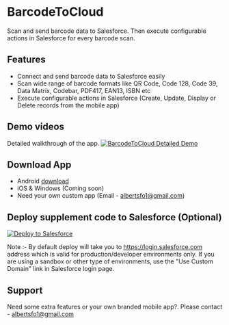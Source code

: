 # BarcodeToCloud

Scan and send barcode data to Salesforce. Then execute configurable actions in Salesforce for every barcode scan.

## Features
 - Connect and send barcode data to Salesforce easily
 - Scan wide range of barcode formats like QR Code, Code 128, Code 39, Data Matrix, Codebar, PDF417, EAN13, ISBN etc
 - Execute configurable actions in Salesforce (Create, Update, Display or Delete records from the mobile app)

## Demo videos

Detailed walkthrough of the app.
[![BarcodeToCloud Detailed Demo](https://i.imgur.com/fAEMnUd.png)](https://youtu.be/b3ArzkmR6kc "BarcodeToCloud Detailed Demo")

## Download App
- Android [download](https://play.google.com/store/apps/details?id=com.albertdev.barcodetocloud)
- iOS & Windows (Coming soon)
- Need your own custom app (Email - [albertsfo1@gmail.com](mailto:albertsfo1@gmail.com))

## Deploy supplement code to Salesforce (Optional)

<a href="https://githubsfdeploy.herokuapp.com/?owner=salesforcecodes&repo=barcodetocloud">
  <img src="https://raw.githubusercontent.com/afawcett/githubsfdeploy/master/src/main/webapp/resources/img/deploy.png" alt="Deploy to Salesforce" />
</a>

Note :- By default deploy will take you to https://login.salesforce.com address which is valid for production/developer environments only. If you are using a sandbox or other type of environments, use the "Use Custom Domain" link in Salesforce login page.

## Support

Need some extra features or your own branded mobile app?. Please contact - [albertsfo1@gmail.com](mailto:albertsfo1@gmail.com)